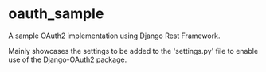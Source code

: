 # oauth_sample
A sample OAuth2 implementation using Django Rest Framework.

Mainly showcases the settings to be added to the 'settings.py' file to enable use of the Django-OAuth2 package.
